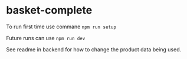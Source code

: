 # basket-complete

To run first time use commane `npm run setup`

Future runs can use `npm run dev`

See readme in backend for how to change the product data being used.